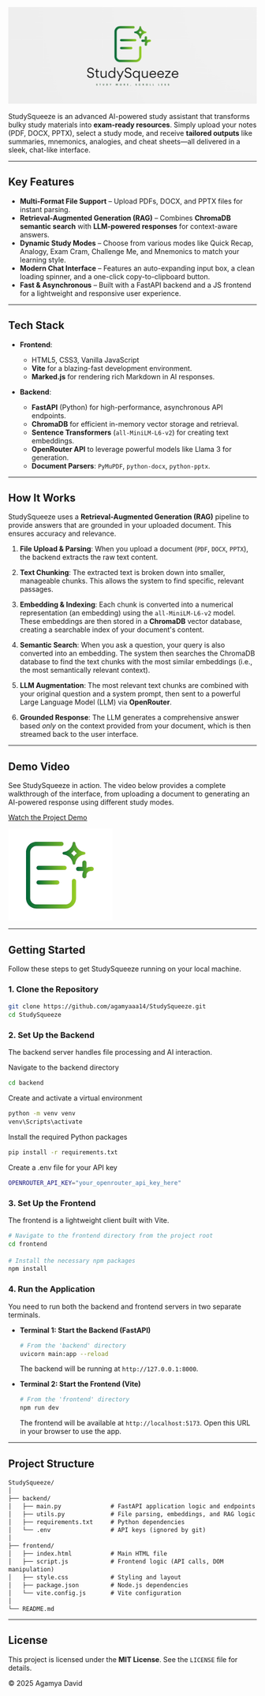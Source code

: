 ![StudySqueeze Logo](frontend/images/logo1.png)

StudySqueeze is an advanced AI-powered study assistant that transforms bulky study materials into **exam-ready resources**. Simply upload your notes (PDF, DOCX, PPTX), select a study mode, and receive **tailored outputs** like summaries, mnemonics, analogies, and cheat sheets—all delivered in a sleek, chat-like interface.

---

## Key Features

-   **Multi-Format File Support** – Upload PDFs, DOCX, and PPTX files for instant parsing.
-   **Retrieval-Augmented Generation (RAG)** – Combines **ChromaDB semantic search** with **LLM-powered responses** for context-aware answers.
-   **Dynamic Study Modes** – Choose from various modes like Quick Recap, Analogy, Exam Cram, Challenge Me, and Mnemonics to match your learning style.
-   **Modern Chat Interface** – Features an auto-expanding input box, a clean loading spinner, and a one-click copy-to-clipboard button.
-   **Fast & Asynchronous** – Built with a FastAPI backend and a JS frontend for a lightweight and responsive user experience.

---

## Tech Stack

-   **Frontend**:
    -   HTML5, CSS3, Vanilla JavaScript
    -   **Vite** for a blazing-fast development environment.
    -   **Marked.js** for rendering rich Markdown in AI responses.

-   **Backend**:
    -   **FastAPI** (Python) for high-performance, asynchronous API endpoints.
    -   **ChromaDB** for efficient in-memory vector storage and retrieval.
    -   **Sentence Transformers** (`all-MiniLM-L6-v2`) for creating text embeddings.
    -   **OpenRouter API** to leverage powerful models like Llama 3 for generation.
    -   **Document Parsers**: `PyMuPDF`, `python-docx`, `python-pptx`.


---


## How It Works

StudySqueeze uses a **Retrieval-Augmented Generation (RAG)** pipeline to provide answers that are grounded in your uploaded document. This ensures accuracy and relevance.

1.  **File Upload & Parsing**: When you upload a document (`PDF`, `DOCX`, `PPTX`), the backend extracts the raw text content.

2.  **Text Chunking**: The extracted text is broken down into smaller, manageable chunks. This allows the system to find specific, relevant passages.

3.  **Embedding & Indexing**: Each chunk is converted into a numerical representation (an embedding) using the `all-MiniLM-L6-v2` model. These embeddings are then stored in a **ChromaDB** vector database, creating a searchable index of your document's content.

4.  **Semantic Search**: When you ask a question, your query is also converted into an embedding. The system then searches the ChromaDB database to find the text chunks with the most similar embeddings (i.e., the most semantically relevant context).

5.  **LLM Augmentation**: The most relevant text chunks are combined with your original question and a system prompt, then sent to a powerful Large Language Model (LLM) via **OpenRouter**.

6.  **Grounded Response**: The LLM generates a comprehensive answer based *only* on the context provided from your document, which is then streamed back to the user interface.


---

## Demo Video
See StudySqueeze in action. The video below provides a complete walkthrough of the interface, from uploading a document to generating an AI-powered response using different study modes.

[Watch the Project Demo](https://www.loom.com/share/79ff286b4f3d4973b10c95a8b08c424a?sid=1a467a43-ac39-4d4d-beb5-2c73c9dead1e)

![StudySqueeze Logo](frontend/images/logo4-nobg.png)

---

## Getting Started

Follow these steps to get StudySqueeze running on your local machine.

### 1\. Clone the Repository

```bash
git clone https://github.com/agamyaaa14/StudySqueeze.git
cd StudySqueeze
```

### 2\. Set Up the Backend

The backend server handles file processing and AI interaction.

Navigate to the backend directory
```bash
cd backend
```

Create and activate a virtual environment
```bash
python -m venv venv
venv\Scripts\activate
```

Install the required Python packages
```bash
pip install -r requirements.txt
```

Create a .env file for your API key
```bash
OPENROUTER_API_KEY="your_openrouter_api_key_here"
```

### 3\. Set Up the Frontend

The frontend is a lightweight client built with Vite.

```bash
# Navigate to the frontend directory from the project root
cd frontend

# Install the necessary npm packages
npm install
```

### 4\. Run the Application

You need to run both the backend and frontend servers in two separate terminals.

  - **Terminal 1: Start the Backend (FastAPI)**

    ```bash
    # From the 'backend' directory
    uvicorn main:app --reload
    ```

    The backend will be running at `http://127.0.0.1:8000`.

  - **Terminal 2: Start the Frontend (Vite)**

    ```bash
    # From the 'frontend' directory
    npm run dev
    ```

    The frontend will be available at `http://localhost:5173`. Open this URL in your browser to use the app.

-----

## Project Structure

```
StudySqueeze/
│
├── backend/
│   ├── main.py              # FastAPI application logic and endpoints
│   ├── utils.py             # File parsing, embeddings, and RAG logic
│   ├── requirements.txt     # Python dependencies
│   └── .env                 # API keys (ignored by git)
│
├── frontend/
│   ├── index.html           # Main HTML file
│   ├── script.js            # Frontend logic (API calls, DOM manipulation)
│   ├── style.css            # Styling and layout
│   ├── package.json         # Node.js dependencies
│   └── vite.config.js       # Vite configuration
│
└── README.md
```

-----

## License

This project is licensed under the **MIT License**. See the `LICENSE` file for details.

© 2025 Agamya David
